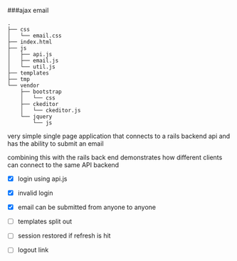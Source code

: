 
###ajax email

```
.
├── css
│   └── email.css
├── index.html
├── js
│   ├── api.js
│   ├── email.js
│   └── util.js
├── templates
├── tmp
└── vendor
    ├── bootstrap
    │   └── css
    ├── ckeditor
    │   └── ckeditor.js
    └── jquery
        └── js
```

very simple single page application that connects to a rails backend api
and has the ability to submit an email

combining this with the rails back end demonstrates how different 
clients can connect to the same API backend

-[X] login using api.js
-[X] invalid login
-[X] email can be submitted from anyone to anyone
-[ ] templates split out
-[ ] session restored if refresh is hit
-[ ] logout link





